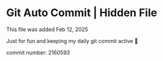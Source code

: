 # Git Auto Commit | Hidden File

This file was added Feb 12, 2025

Just for fun and keeping my daily git commit active 🤪

commit number: 2160593
